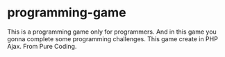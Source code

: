 # programming-game
This is a programming game only for programmers. And in this game you gonna complete some programming challenges. This game create in PHP Ajax. From Pure Coding.
